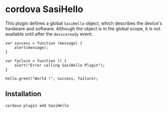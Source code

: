 
# cordova SasiHello
This plugin defines a global `SasiHello` object, which describes the device's hardware and software.
Although the object is in the global scope, it is not available until after the `deviceready` event.

    var success = function (message) {
        alert(message);
    }

    var failure = function () {
        alert("Error calling SasiHello Plugin");
    }

    hello.greet("World !", success, failure);

## Installation

    cordova plugin add SasiHello
